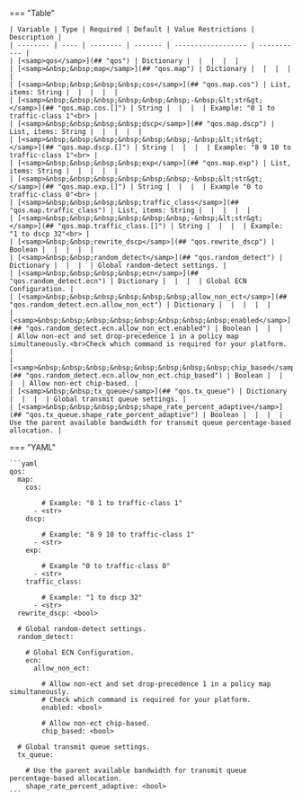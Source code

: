 <!--
  ~ Copyright (c) 2025 Arista Networks, Inc.
  ~ Use of this source code is governed by the Apache License 2.0
  ~ that can be found in the LICENSE file.
  -->
=== "Table"

    | Variable | Type | Required | Default | Value Restrictions | Description |
    | -------- | ---- | -------- | ------- | ------------------ | ----------- |
    | [<samp>qos</samp>](## "qos") | Dictionary |  |  |  |  |
    | [<samp>&nbsp;&nbsp;map</samp>](## "qos.map") | Dictionary |  |  |  |  |
    | [<samp>&nbsp;&nbsp;&nbsp;&nbsp;cos</samp>](## "qos.map.cos") | List, items: String |  |  |  |  |
    | [<samp>&nbsp;&nbsp;&nbsp;&nbsp;&nbsp;&nbsp;-&nbsp;&lt;str&gt;</samp>](## "qos.map.cos.[]") | String |  |  |  | Example: "0 1 to traffic-class 1"<br> |
    | [<samp>&nbsp;&nbsp;&nbsp;&nbsp;dscp</samp>](## "qos.map.dscp") | List, items: String |  |  |  |  |
    | [<samp>&nbsp;&nbsp;&nbsp;&nbsp;&nbsp;&nbsp;-&nbsp;&lt;str&gt;</samp>](## "qos.map.dscp.[]") | String |  |  |  | Example: "8 9 10 to traffic-class 1"<br> |
    | [<samp>&nbsp;&nbsp;&nbsp;&nbsp;exp</samp>](## "qos.map.exp") | List, items: String |  |  |  |  |
    | [<samp>&nbsp;&nbsp;&nbsp;&nbsp;&nbsp;&nbsp;-&nbsp;&lt;str&gt;</samp>](## "qos.map.exp.[]") | String |  |  |  | Example "0 to traffic-class 0"<br> |
    | [<samp>&nbsp;&nbsp;&nbsp;&nbsp;traffic_class</samp>](## "qos.map.traffic_class") | List, items: String |  |  |  |  |
    | [<samp>&nbsp;&nbsp;&nbsp;&nbsp;&nbsp;&nbsp;-&nbsp;&lt;str&gt;</samp>](## "qos.map.traffic_class.[]") | String |  |  |  | Example: "1 to dscp 32"<br> |
    | [<samp>&nbsp;&nbsp;rewrite_dscp</samp>](## "qos.rewrite_dscp") | Boolean |  |  |  |  |
    | [<samp>&nbsp;&nbsp;random_detect</samp>](## "qos.random_detect") | Dictionary |  |  |  | Global random-detect settings. |
    | [<samp>&nbsp;&nbsp;&nbsp;&nbsp;ecn</samp>](## "qos.random_detect.ecn") | Dictionary |  |  |  | Global ECN Configuration. |
    | [<samp>&nbsp;&nbsp;&nbsp;&nbsp;&nbsp;&nbsp;allow_non_ect</samp>](## "qos.random_detect.ecn.allow_non_ect") | Dictionary |  |  |  |  |
    | [<samp>&nbsp;&nbsp;&nbsp;&nbsp;&nbsp;&nbsp;&nbsp;&nbsp;enabled</samp>](## "qos.random_detect.ecn.allow_non_ect.enabled") | Boolean |  |  |  | Allow non-ect and set drop-precedence 1 in a policy map simultaneously.<br>Check which command is required for your platform. |
    | [<samp>&nbsp;&nbsp;&nbsp;&nbsp;&nbsp;&nbsp;&nbsp;&nbsp;chip_based</samp>](## "qos.random_detect.ecn.allow_non_ect.chip_based") | Boolean |  |  |  | Allow non-ect chip-based. |
    | [<samp>&nbsp;&nbsp;tx_queue</samp>](## "qos.tx_queue") | Dictionary |  |  |  | Global transmit queue settings. |
    | [<samp>&nbsp;&nbsp;&nbsp;&nbsp;shape_rate_percent_adaptive</samp>](## "qos.tx_queue.shape_rate_percent_adaptive") | Boolean |  |  |  | Use the parent available bandwidth for transmit queue percentage-based allocation. |

=== "YAML"

    ```yaml
    qos:
      map:
        cos:

            # Example: "0 1 to traffic-class 1"
          - <str>
        dscp:

            # Example: "8 9 10 to traffic-class 1"
          - <str>
        exp:

            # Example "0 to traffic-class 0"
          - <str>
        traffic_class:

            # Example: "1 to dscp 32"
          - <str>
      rewrite_dscp: <bool>

      # Global random-detect settings.
      random_detect:

        # Global ECN Configuration.
        ecn:
          allow_non_ect:

            # Allow non-ect and set drop-precedence 1 in a policy map simultaneously.
            # Check which command is required for your platform.
            enabled: <bool>

            # Allow non-ect chip-based.
            chip_based: <bool>

      # Global transmit queue settings.
      tx_queue:

        # Use the parent available bandwidth for transmit queue percentage-based allocation.
        shape_rate_percent_adaptive: <bool>
    ```
